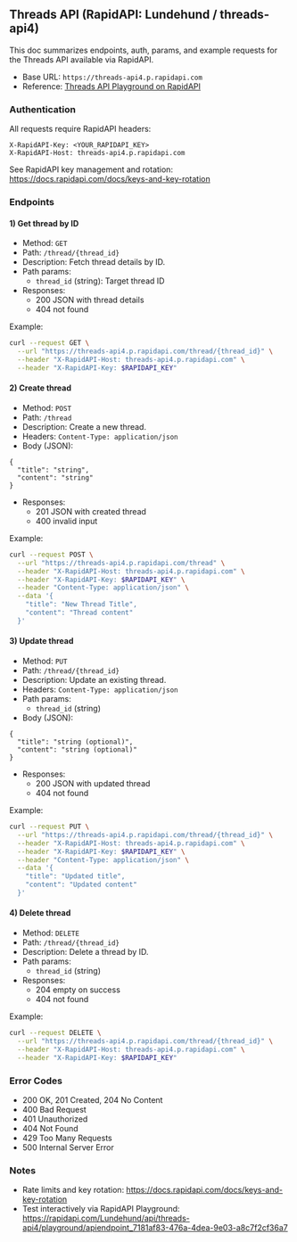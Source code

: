 ## Threads API (RapidAPI: Lundehund / threads-api4)

This doc summarizes endpoints, auth, params, and example requests for the Threads API available via RapidAPI.

- Base URL: `https://threads-api4.p.rapidapi.com`
- Reference: [Threads API Playground on RapidAPI](https://rapidapi.com/Lundehund/api/threads-api4/playground/apiendpoint_7181af83-476a-4dea-9e03-a8c7f2cf36a7)

### Authentication

All requests require RapidAPI headers:

```
X-RapidAPI-Key: <YOUR_RAPIDAPI_KEY>
X-RapidAPI-Host: threads-api4.p.rapidapi.com
```

See RapidAPI key management and rotation: https://docs.rapidapi.com/docs/keys-and-key-rotation

### Endpoints

#### 1) Get thread by ID

- Method: `GET`
- Path: `/thread/{thread_id}`
- Description: Fetch thread details by ID.
- Path params:
  - `thread_id` (string): Target thread ID
- Responses:
  - 200 JSON with thread details
  - 404 not found

Example:

```bash
curl --request GET \
  --url "https://threads-api4.p.rapidapi.com/thread/{thread_id}" \
  --header "X-RapidAPI-Host: threads-api4.p.rapidapi.com" \
  --header "X-RapidAPI-Key: $RAPIDAPI_KEY"
```

#### 2) Create thread

- Method: `POST`
- Path: `/thread`
- Description: Create a new thread.
- Headers: `Content-Type: application/json`
- Body (JSON):

```
{
  "title": "string",
  "content": "string"
}
```

- Responses:
  - 201 JSON with created thread
  - 400 invalid input

Example:

```bash
curl --request POST \
  --url "https://threads-api4.p.rapidapi.com/thread" \
  --header "X-RapidAPI-Host: threads-api4.p.rapidapi.com" \
  --header "X-RapidAPI-Key: $RAPIDAPI_KEY" \
  --header "Content-Type: application/json" \
  --data '{
    "title": "New Thread Title",
    "content": "Thread content"
  }'
```

#### 3) Update thread

- Method: `PUT`
- Path: `/thread/{thread_id}`
- Description: Update an existing thread.
- Headers: `Content-Type: application/json`
- Path params:
  - `thread_id` (string)
- Body (JSON):

```
{
  "title": "string (optional)",
  "content": "string (optional)"
}
```

- Responses:
  - 200 JSON with updated thread
  - 404 not found

Example:

```bash
curl --request PUT \
  --url "https://threads-api4.p.rapidapi.com/thread/{thread_id}" \
  --header "X-RapidAPI-Host: threads-api4.p.rapidapi.com" \
  --header "X-RapidAPI-Key: $RAPIDAPI_KEY" \
  --header "Content-Type: application/json" \
  --data '{
    "title": "Updated title",
    "content": "Updated content"
  }'
```

#### 4) Delete thread

- Method: `DELETE`
- Path: `/thread/{thread_id}`
- Description: Delete a thread by ID.
- Path params:
  - `thread_id` (string)
- Responses:
  - 204 empty on success
  - 404 not found

Example:

```bash
curl --request DELETE \
  --url "https://threads-api4.p.rapidapi.com/thread/{thread_id}" \
  --header "X-RapidAPI-Host: threads-api4.p.rapidapi.com" \
  --header "X-RapidAPI-Key: $RAPIDAPI_KEY"
```

### Error Codes

- 200 OK, 201 Created, 204 No Content
- 400 Bad Request
- 401 Unauthorized
- 404 Not Found
- 429 Too Many Requests
- 500 Internal Server Error

### Notes

- Rate limits and key rotation: https://docs.rapidapi.com/docs/keys-and-key-rotation
- Test interactively via RapidAPI Playground: https://rapidapi.com/Lundehund/api/threads-api4/playground/apiendpoint_7181af83-476a-4dea-9e03-a8c7f2cf36a7


